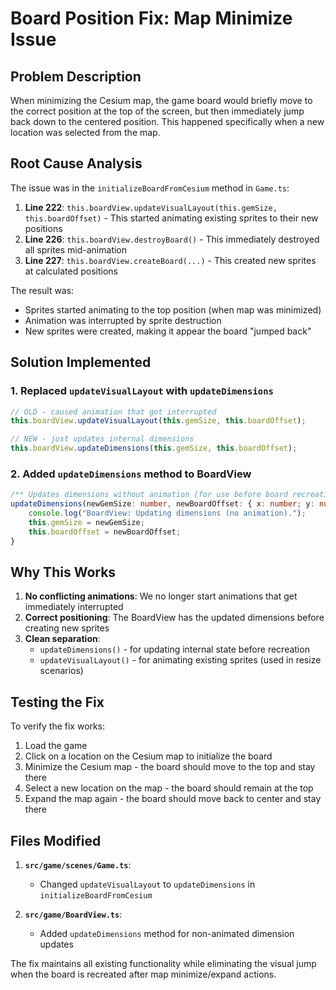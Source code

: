 # Board Position Fix: Map Minimize Issue

## Problem Description
When minimizing the Cesium map, the game board would briefly move to the correct position at the top of the screen, but then immediately jump back down to the centered position. This happened specifically when a new location was selected from the map.

## Root Cause Analysis
The issue was in the `initializeBoardFromCesium` method in `Game.ts`:

1. **Line 222**: `this.boardView.updateVisualLayout(this.gemSize, this.boardOffset)` - This started animating existing sprites to their new positions
2. **Line 226**: `this.boardView.destroyBoard()` - This immediately destroyed all sprites mid-animation  
3. **Line 227**: `this.boardView.createBoard(...)` - This created new sprites at calculated positions

The result was:
- Sprites started animating to the top position (when map was minimized)
- Animation was interrupted by sprite destruction
- New sprites were created, making it appear the board "jumped back"

## Solution Implemented

### 1. Replaced `updateVisualLayout` with `updateDimensions`
```typescript
// OLD - caused animation that got interrupted
this.boardView.updateVisualLayout(this.gemSize, this.boardOffset);

// NEW - just updates internal dimensions
this.boardView.updateDimensions(this.gemSize, this.boardOffset);
```

### 2. Added `updateDimensions` method to BoardView
```typescript
/** Updates dimensions without animation (for use before board recreation). */
updateDimensions(newGemSize: number, newBoardOffset: { x: number; y: number }): void {
    console.log("BoardView: Updating dimensions (no animation).");
    this.gemSize = newGemSize;
    this.boardOffset = newBoardOffset;
}
```

## Why This Works

1. **No conflicting animations**: We no longer start animations that get immediately interrupted
2. **Correct positioning**: The BoardView has the updated dimensions before creating new sprites
3. **Clean separation**: 
   - `updateDimensions()` - for updating internal state before recreation
   - `updateVisualLayout()` - for animating existing sprites (used in resize scenarios)

## Testing the Fix

To verify the fix works:

1. Load the game
2. Click on a location on the Cesium map to initialize the board
3. Minimize the Cesium map - the board should move to the top and stay there
4. Select a new location on the map - the board should remain at the top
5. Expand the map again - the board should move back to center and stay there

## Files Modified

1. **`src/game/scenes/Game.ts`**: 
   - Changed `updateVisualLayout` to `updateDimensions` in `initializeBoardFromCesium`
   
2. **`src/game/BoardView.ts`**: 
   - Added `updateDimensions` method for non-animated dimension updates

The fix maintains all existing functionality while eliminating the visual jump when the board is recreated after map minimize/expand actions.